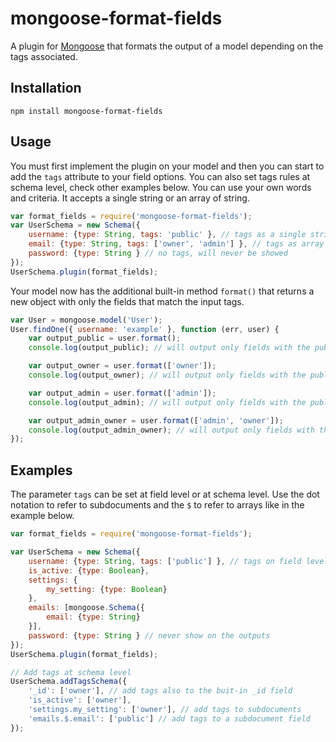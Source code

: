 mongoose-format-fields
======================

A plugin for [Mongoose](https://github.com/Automattic/mongoose) that formats the output of a model depending on the tags associated.

## Installation

`npm install mongoose-format-fields`

## Usage
You must first implement the plugin on your model and then you can start to add the `tags` attribute to your field options. You can also set tags rules at schema level, check other examples below.
You can use your own words and criteria. It accepts a single string or an array of string.

```javascript
var format_fields = require('mongoose-format-fields');
var UserSchema = new Schema({
    username: {type: String, tags: 'public' }, // tags as a single string
    email: {type: String, tags: ['owner', 'admin'] }, // tags as array
    password: {type: String } // no tags, will never be showed
});
UserSchema.plugin(format_fields);
```

Your model now has the additional built-in method `format()` that returns a new object with only the fields that match the input tags.

```javascript
var User = mongoose.model('User');
User.findOne({ username: 'example' }, function (err, user) {
    var output_public = user.format();
    console.log(output_public); // will output only fields with the public tag

    var output_owner = user.format(['owner']);
    console.log(output_owner); // will output only fields with the public and owner tag

    var output_admin = user.format(['admin']);
    console.log(output_admin); // will output only fields with the public and admin tag

    var output_admin_owner = user.format(['admin', 'owner']);
    console.log(output_admin_owner); // will output only fields with the public, admin and owner tag
});
```
## Examples

The parameter `tags` can be set at field level or at schema level.
Use the dot notation to refer to subdocuments and the `$` to refer to arrays like in the example below.

```javascript
var format_fields = require('mongoose-format-fields');

var UserSchema = new Schema({
    username: {type: String, tags: ['public'] }, // tags on field level
    is_active: {type: Boolean},
    settings: {
        my_setting: {type: Boolean}
    },
    emails: [mongoose.Schema({
        email: {type: String}
    }],
    password: {type: String } // never show on the outputs
});
UserSchema.plugin(format_fields);

// Add tags at schema level
UserSchema.addTagsSchema({
    '_id': ['owner'], // add tags also to the buit-in _id field
    'is_active': ['owner'],
    'settings.my_setting': ['owner'], // add tags to subdocuments
    'emails.$.email': ['public'] // add tags to a subdocument field
});
```
